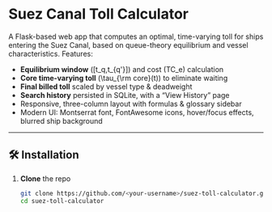 # Suez Canal Toll Calculator

A Flask-based web app that computes an optimal, time-varying toll for ships entering the Suez Canal, based on queue-theory equilibrium and vessel characteristics.  Features:

- **Equilibrium window** \([t_q,t_{q'}]\) and cost \(TC_e\) calculation  
- **Core time-varying toll** \(\tau_{\rm core}(t)\) to eliminate waiting  
- **Final billed toll** scaled by vessel type & deadweight  
- **Search history** persisted in SQLite, with a “View History” page  
- Responsive, three-column layout with formulas & glossary sidebar  
- Modern UI: Montserrat font, FontAwesome icons, hover/focus effects, blurred ship background

---

## 🛠️ Installation

1. **Clone** the repo  
   ```bash
   git clone https://github.com/<your-username>/suez-toll-calculator.git
   cd suez-toll-calculator
